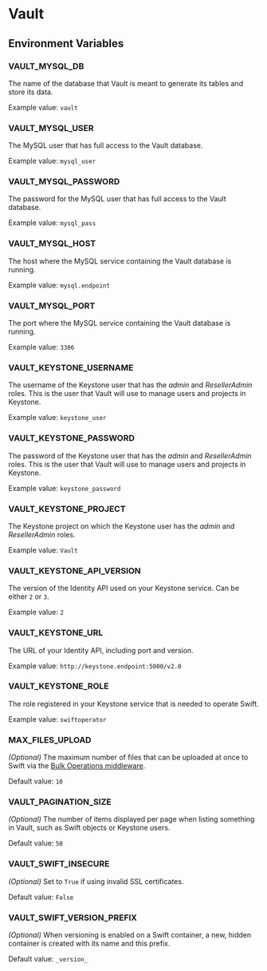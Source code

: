 # Vault

## Environment Variables

### VAULT_MYSQL_DB

The name of the database that Vault is meant to generate its tables and store its data.

Example value: `vault`


### VAULT_MYSQL_USER

The MySQL user that has full access to the Vault database.

Example value: `mysql_user`


### VAULT_MYSQL_PASSWORD

The password for the MySQL user that has full access to the Vault database.

Example value: `mysql_pass`


### VAULT_MYSQL_HOST

The host where the MySQL service containing the Vault database is running.

Example value: `mysql.endpoint`


### VAULT_MYSQL_PORT

The port where the MySQL service containing the Vault database is running.

Example value: `3306`


### VAULT_KEYSTONE_USERNAME

The username of the Keystone user that has the *admin* and *ResellerAdmin* roles. This is the user that Vault will use to manage users and projects in Keystone.

Example value: `keystone_user`


### VAULT_KEYSTONE_PASSWORD

The password of the Keystone user that has the *admin* and *ResellerAdmin* roles. This is the user that Vault will use to manage users and projects in Keystone.

Example value: `keystone_password`


### VAULT_KEYSTONE_PROJECT

The Keystone project on which the Keystone user has the *admin* and *ResellerAdmin* roles.

Example value: `Vault`


### VAULT_KEYSTONE_API_VERSION

The version of the Identity API used on your Keystone service. Can be either `2` or `3`.

Example value: `2`


### VAULT_KEYSTONE_URL

The URL of your Identity API, including port and version.

Example value: `http://keystone.endpoint:5000/v2.0`


### VAULT_KEYSTONE_ROLE

The role registered in your Keystone service that is needed to operate Swift.

Example value: `swiftoperator`


### MAX_FILES_UPLOAD

*(Optional)* The maximum number of files that can be uploaded at once to Swift via the [Bulk Operations middleware](https://www.swiftstack.com/docs/admin/middleware/bulk.html).

Default value: `10`


### VAULT_PAGINATION_SIZE

*(Optional)* The number of items displayed per page when listing something in Vault, such as Swift objects or Keystone users.

Default value: `50`


### VAULT_SWIFT_INSECURE

*(Optional)* Set to `True` if using invalid SSL certificates.

Default value: `False`


### VAULT_SWIFT_VERSION_PREFIX

*(Optional)* When versioning is enabled on a Swift container, a new, hidden container is created with its name and this prefix.

Default value: `_version_`
